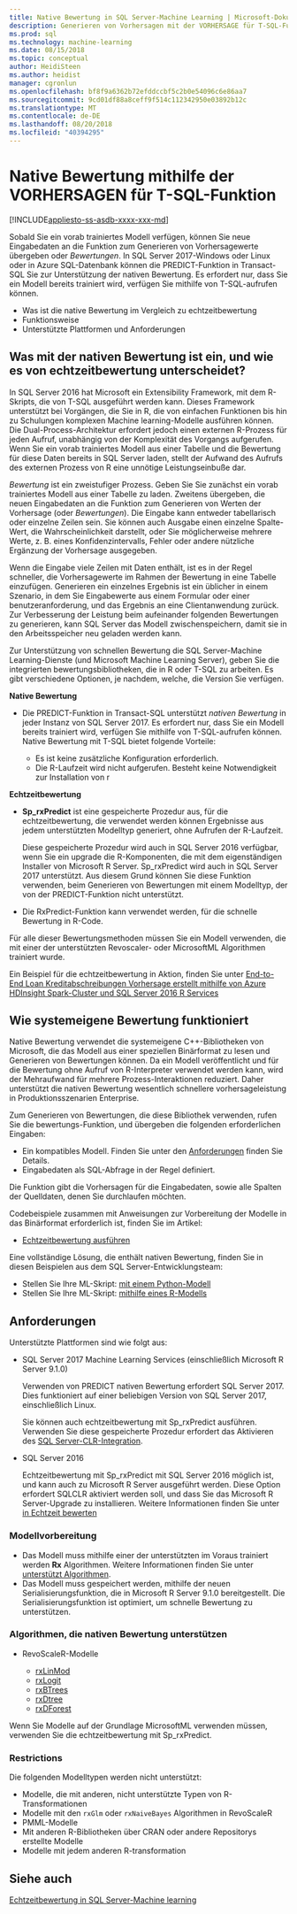 ```yaml
---
title: Native Bewertung in SQL Server-Machine Learning | Microsoft-Dokumentation
description: Generieren von Vorhersagen mit der VORHERSAGE für T-SQL-Funktion, die Bewertung der Dta-Eingaben für ein vorab trainiertes Modell in R oder Python geschrieben sind, auf SQL Server.
ms.prod: sql
ms.technology: machine-learning
ms.date: 08/15/2018
ms.topic: conceptual
author: HeidiSteen
ms.author: heidist
manager: cgronlun
ms.openlocfilehash: bf8f9a6362b72efddccbf5c2b0e54096c6e86aa7
ms.sourcegitcommit: 9cd01df88a8ceff9f514c112342950e03892b12c
ms.translationtype: MT
ms.contentlocale: de-DE
ms.lasthandoff: 08/20/2018
ms.locfileid: "40394295"
---
```

# <a name="native-scoring-using-the-predict-t-sql-function"></a>Native Bewertung mithilfe der VORHERSAGEN für T-SQL-Funktion
[!INCLUDE[appliesto-ss-asdb-xxxx-xxx-md](../includes/appliesto-ss-asdb-xxxx-xxx-md.md)]

Sobald Sie ein vorab trainiertes Modell verfügen, können Sie neue Eingabedaten an die Funktion zum Generieren von Vorhersagewerte übergeben oder *Bewertungen*. In SQL Server 2017-Windows oder Linux oder in Azure SQL-Datenbank können die PREDICT-Funktion in Transact-SQL Sie zur Unterstützung der nativen Bewertung. Es erfordert nur, dass Sie ein Modell bereits trainiert wird, verfügen Sie mithilfe von T-SQL-aufrufen können. 

+ Was ist die native Bewertung im Vergleich zu echtzeitbewertung
+ Funktionsweise
+ Unterstützte Plattformen und Anforderungen

## <a name="what-is-native-scoring-and-how-is-it-different-from-real-time-scoring"></a>Was mit der nativen Bewertung ist ein, und wie es von echtzeitbewertung unterscheidet?

In SQL Server 2016 hat Microsoft ein Extensibility Framework, mit dem R-Skripts, die von T-SQL ausgeführt werden kann. Dieses Framework unterstützt bei Vorgängen, die Sie in R, die von einfachen Funktionen bis hin zu Schulungen komplexen Machine learning-Modelle ausführen können. Die Dual-Process-Architektur erfordert jedoch einen externen R-Prozess für jeden Aufruf, unabhängig von der Komplexität des Vorgangs aufgerufen. Wenn Sie ein vorab trainiertes Modell aus einer Tabelle und die Bewertung für diese Daten bereits in SQL Server laden, stellt der Aufwand des Aufrufs des externen Prozess von R eine unnötige Leistungseinbuße dar.

_Bewertung_ ist ein zweistufiger Prozess. Geben Sie Sie zunächst ein vorab trainiertes Modell aus einer Tabelle zu laden. Zweitens übergeben, die neuen Eingabedaten an die Funktion zum Generieren von Werten der Vorhersage (oder _Bewertungen_). Die Eingabe kann entweder tabellarisch oder einzelne Zeilen sein. Sie können auch Ausgabe einen einzelne Spalte-Wert, die Wahrscheinlichkeit darstellt, oder Sie möglicherweise mehrere Werte, z. B. eines Konfidenzintervalls, Fehler oder andere nützliche Ergänzung der Vorhersage ausgegeben.

Wenn die Eingabe viele Zeilen mit Daten enthält, ist es in der Regel schneller, die Vorhersagewerte im Rahmen der Bewertung in eine Tabelle einzufügen.  Generieren ein einzelnes Ergebnis ist ein üblicher in einem Szenario, in dem Sie Eingabewerte aus einem Formular oder einer benutzeranforderung, und das Ergebnis an eine Clientanwendung zurück. Zur Verbesserung der Leistung beim aufeinander folgenden Bewertungen zu generieren, kann SQL Server das Modell zwischenspeichern, damit sie in den Arbeitsspeicher neu geladen werden kann.

Zur Unterstützung von schnellen Bewertung die SQL Server-Machine Learning-Dienste (und Microsoft Machine Learning Server), geben Sie die integrierten bewertungsbibliotheken, die in R oder T-SQL zu arbeiten. Es gibt verschiedene Optionen, je nachdem, welche, die Version Sie verfügen.

**Native Bewertung**

+ Die PREDICT-Funktion in Transact-SQL unterstützt _nativen Bewertung_ in jeder Instanz von SQL Server 2017. Es erfordert nur, dass Sie ein Modell bereits trainiert wird, verfügen Sie mithilfe von T-SQL-aufrufen können. Native Bewertung mit T-SQL bietet folgende Vorteile:

    + Es ist keine zusätzliche Konfiguration erforderlich.
    + Die R-Laufzeit wird nicht aufgerufen. Besteht keine Notwendigkeit zur Installation von r

**Echtzeitbewertung**

+ **Sp_rxPredict** ist eine gespeicherte Prozedur aus, für die echtzeitbewertung, die verwendet werden können Ergebnisse aus jedem unterstützten Modelltyp generiert, ohne Aufrufen der R-Laufzeit.

  Diese gespeicherte Prozedur wird auch in SQL Server 2016 verfügbar, wenn Sie ein upgrade die R-Komponenten, die mit dem eigenständigen Installer von Microsoft R Server. Sp_rxPredict wird auch in SQL Server 2017 unterstützt. Aus diesem Grund können Sie diese Funktion verwenden, beim Generieren von Bewertungen mit einem Modelltyp, der von der PREDICT-Funktion nicht unterstützt.

+ Die RxPredict-Funktion kann verwendet werden, für die schnelle Bewertung in R-Code.

Für alle dieser Bewertungsmethoden müssen Sie ein Modell verwenden, die mit einer der unterstützten Revoscaler- oder MicrosoftML Algorithmen trainiert wurde.

Ein Beispiel für die echtzeitbewertung in Aktion, finden Sie unter [End-to-End Loan Kreditabschreibungen Vorhersage erstellt mithilfe von Azure HDInsight Spark-Cluster und SQL Server 2016 R Services](https://blogs.msdn.microsoft.com/rserver/2017/06/29/end-to-end-loan-chargeoff-prediction-built-using-azure-hdinsight-spark-clusters-and-sql-server-2016-r-service/)

## <a name="how-native-scoring-works"></a>Wie systemeigene Bewertung funktioniert

Native Bewertung verwendet die systemeigene C++-Bibliotheken von Microsoft, die das Modell aus einer speziellen Binärformat zu lesen und Generieren von Bewertungen können. Da ein Modell veröffentlicht und für die Bewertung ohne Aufruf von R-Interpreter verwendet werden kann, wird der Mehraufwand für mehrere Prozess-Interaktionen reduziert. Daher unterstützt die nativen Bewertung wesentlich schnellere vorhersageleistung in Produktionsszenarien Enterprise.

Zum Generieren von Bewertungen, die diese Bibliothek verwenden, rufen Sie die bewertungs-Funktion, und übergeben die folgenden erforderlichen Eingaben:

+ Ein kompatibles Modell. Finden Sie unter den [Anforderungen](#Requirements) finden Sie Details.
+ Eingabedaten als SQL-Abfrage in der Regel definiert.

Die Funktion gibt die Vorhersagen für die Eingabedaten, sowie alle Spalten der Quelldaten, denen Sie durchlaufen möchten.

Codebeispiele zusammen mit Anweisungen zur Vorbereitung der Modelle in das Binärformat erforderlich ist, finden Sie im Artikel:

+ [Echtzeitbewertung ausführen](r/how-to-do-realtime-scoring.md)

Eine vollständige Lösung, die enthält nativen Bewertung, finden Sie in diesen Beispielen aus dem SQL Server-Entwicklungsteam:

+ Stellen Sie Ihre ML-Skript: [mit einem Python-Modell](https://microsoft.github.io/sql-ml-tutorials/python/rentalprediction/step/3.html)
+ Stellen Sie Ihre ML-Skript: [mithilfe eines R-Modells](https://microsoft.github.io/sql-ml-tutorials/R/rentalprediction/step/3.html)

## <a name="requirements"></a>Anforderungen

Unterstützte Plattformen sind wie folgt aus:

+ SQL Server 2017 Machine Learning Services (einschließlich Microsoft R Server 9.1.0)
    
    Verwenden von PREDICT nativen Bewertung erfordert SQL Server 2017.
    Dies funktioniert auf einer beliebigen Version von SQL Server 2017, einschließlich Linux.

    Sie können auch echtzeitbewertung mit Sp_rxPredict ausführen. Verwenden Sie diese gespeicherte Prozedur erfordert das Aktivieren des [SQL Server-CLR-Integration](https://docs.microsoft.com/dotnet/framework/data/adonet/sql/introduction-to-sql-server-clr-integration).

+ SQL Server 2016

   Echtzeitbewertung mit Sp_rxPredict mit SQL Server 2016 möglich ist, und kann auch zu Microsoft R Server ausgeführt werden. Diese Option erfordert SQLCLR aktiviert werden soll, und dass Sie das Microsoft R Server-Upgrade zu installieren.
   Weitere Informationen finden Sie unter [in Echtzeit bewerten](Real-time-scoring.md)

### <a name="model-preparation"></a>Modellvorbereitung

+ Das Modell muss mithilfe einer der unterstützten im Voraus trainiert werden **Rx** Algorithmen. Weitere Informationen finden Sie unter [unterstützt Algorithmen](#bkmk_native_supported_algos).
+ Das Modell muss gespeichert werden, mithilfe der neuen Serialisierungsfunktion, die in Microsoft R Server 9.1.0 bereitgestellt. Die Serialisierungsfunktion ist optimiert, um schnelle Bewertung zu unterstützen.

### <a name="bkmk_native_supported_algos"></a> Algorithmen, die nativen Bewertung unterstützen

+ RevoScaleR-Modelle

  + [rxLinMod](https://docs.microsoft.com/r-server/r-reference/revoscaler/rxlinmod)
  + [rxLogit](https://docs.microsoft.com/r-server/r-reference/revoscaler/rxlogit)
  + [rxBTrees](https://docs.microsoft.com/r-server/r-reference/revoscaler/rxbtrees)
  + [rxDtree](https://docs.microsoft.com/r-server/r-reference/revoscaler/rxdtree)
  + [rxDForest](https://docs.microsoft.com/r-server/r-reference/revoscaler/rxdforest)

Wenn Sie Modelle auf der Grundlage MicrosoftML verwenden müssen, verwenden Sie die echtzeitbewertung mit Sp_rxPredict.

### <a name="restrictions"></a>Restrictions

Die folgenden Modelltypen werden nicht unterstützt:

+ Modelle, die mit anderen, nicht unterstützte Typen von R-Transformationen
+ Modelle mit den `rxGlm` oder `rxNaiveBayes` Algorithmen in RevoScaleR
+ PMML-Modelle
+ Mit anderen R-Bibliotheken über CRAN oder andere Repositorys erstellte Modelle
+ Modelle mit jedem anderen R-transformation

## <a name="see-also"></a>Siehe auch

[Echtzeitbewertung in SQL Server-Machine learning ](real-time-scoring.md)